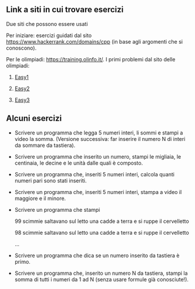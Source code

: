 ## Link a siti in cui trovare esercizi

Due siti che possono essere usati

Per iniziare: esercizi guidati dal sito https://www.hackerrank.com/domains/cpp (in base agli argomenti che si conoscono).

Per le olimpiadi: https://training.olinfo.it/. I primi problemi dal sito delle olimpiadi:

1. [Easy1](https://training.olinfo.it/#/task/easy1/statement)

2. [Easy2](https://training.olinfo.it/#/task/easy2/statement)

3. [Easy3](https://training.olinfo.it/#/task/easy3/statement)

## Alcuni esercizi

<!--Input e output-->
* Scrivere un programma che legga 5 numeri interi, li sommi e stampi a video la somma. (Versione successiva: far inserire il numero N di interi da sommare da tastiera).

* Scrivere un programma che inserito un numero, stampi le migliaia, le centinaia, le decine e le unità dalle quali è composto.

<!--If else-->
* Scrivere un programma che, inseriti 5 numeri interi, calcola quanti numeri pari sono stati inseriti.

* Scrivere un programma che, inseriti 5 numeri interi, stampa a video il maggiore e il minore.

<!--Ciclo for-->
* Scrivere un programma che stampi 

  99 scimmie saltavano sul letto una cadde a terra e si ruppe il cervelletto
  
  98 scimmie saltavano sul letto una cadde a terra e si ruppe il cervelletto
  
  ...

* Scrivere un programma che dica se un numero inserito da tastiera è primo.
* Scrivere un programma che, inserito un numero N da tastiera, stampi la somma di tutti i numeri da 1 ad N (senza usare formule già conosciute!).

